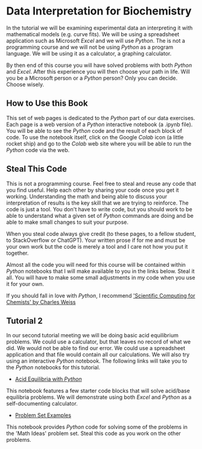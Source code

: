 # Data Interpretation for Biochemistry

In the tutorial we will be examining experimental data an interpreting it with mathematical models (e.g. curve fits). We will be using a spreadsheet application such as Microsoft *Excel* and we will use *Python*. The is not a programming course and we will not be using *Python* as a program language. We will be using it as a calculator, a graphing calculator.

By then end of this course you will have solved problems with both *Python* and *Excel*. After this experience you will then choose your path in life. Will you be a Microsoft person or a *Python* person? Only you can decide. Choose wisely.

## How to Use this Book

This set of web pages is dedicated to the *Python* part of our data exercises. Each page is a web version of a *Python* interactive notebook (a .ipynb file). You will be able to see the *Python* code and the result of each block of code. To use the notebook itself, click on the Google *Colab* icon (a little rocket ship) and go to the *Colab* web site where you will be able to run the *Python* code via the web.

## Steal This Code

This is not a programming course. Feel free to steal and reuse any code that you find useful. Help each other by sharing your code once you get it working. Understanding the math and being able to discuss your interpretation of results is the key skill that we are trying to reinforce. The code is just a tool. You don't have to write code, but you should work to be able to understand what a given set of *Python* commands are doing and be able to make small changes to suit your purpose.

When you steal code always give credit (to these pages, to a fellow student, to StackOverflow or ChatGPT). Your written prose if for me and must be your own work but the code is merely a tool and I care not how you put it together.

Almost all the code you will need for this course will be contained within *Python* notebooks that I will make available to you in the links below. Steal it all. You will have to make some small adjustments in my code when you use it for your own. 

If you should fall in love with *Python*, I recommend ['Scientific Computing for Chemists' by Charles Weiss](https://weisscharlesj.github.io/SciCompforChemists/notebooks/introduction/intro.html)

## Tutorial 2

In our second tutorial meeting we will be doing basic acid equilibrium problems. We could use a calculator, but that leaves no record of what we did. We would not be able to find our error. We could use a spreadsheet application and that file would contain all our calculations. We will also try using an interactive *Python* notebook. The following links will take you to the *Python* notebooks for this tutorial.

- [Acid Equilibria with *Python*](T2AcidBaseMath.ipynb)

This notebook features a few starter code blocks that will solve acid/base equilibria problems. We will demonstrate using both *Excel* and *Python* as a self-documenting calculator.

- [Problem Set Examples](T2Exercise.ipynb)

This notebook provides *Python* code for solving some of the problems in the 'Math Ideas' problem set. Steal this code as you work on the other problems. 


